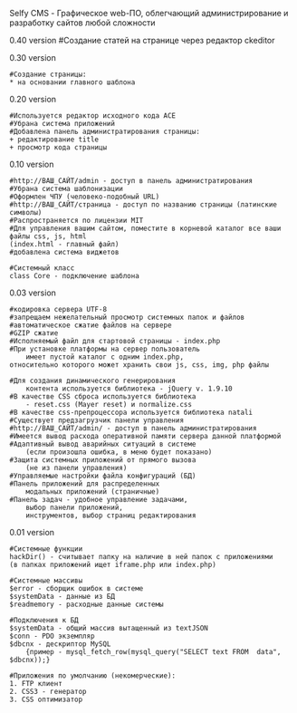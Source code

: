 Selfy CMS - Графическое web-ПО, облегчающий администрирование и разработку сайтов любой сложности

0.40 version
	#Создание статей на странице через редактор ckeditor

0.30 version

	#Создание страницы:
	* на основании главного шаблона
	
0.20 version

	#Используется редактор исходного кода ACE
	#Убрана система приложений
	#Добавлена панель администратирования страницы:
	+ редактирование title
	+ просмотр кода страницы

0.10 version	

	#http://ВАШ_САЙТ/admin - доступ в панель администратирования
	#Убрана система шаблонизации
	#Оформлен ЧПУ (человеко-подобный URL)
	#http://ВАШ_САЙТ/страница - доступ по названию страницы (латинские символы)
	#Распространяется по лицензии MIT
	#Для управления вашим сайтом, поместите в корневой каталог все ваши файлы css, js, html
	(index.html - главный файл)
	#добавлена система виджетов
	
	#Системный класс
	class Core - подключение шаблона
	
0.03 version

	#кодировка сервера UTF-8
	#запрещаем нежелательный просмотр системных папок и файлов
	#автоматическое сжатие файлов на сервере
	#GZIP сжатие
	#Исполняемый файл для стартовой страницы - index.php
	#При установке платформы на сервер пользователь
		имеет пустой каталог с одним index.php, 
	относительно которого может хранить свои js, css, img, php файлы

	#Для создания динамического генерирования
		контента используется библиотека - jQuery v. 1.9.10
	#В качестве CSS сброса используется библиотека
		- reset.css (Mayer reset) и normalize.css
	#В качестве css-препроцессора используется библиотека natali
	#Существует предзагрузчик панели управления
	#http://ВАШ_САЙТ/admin/ - доступ в панель администратирования
	#Имеется вывод расхода оперативной памяти сервера данной платформой
	#Адаптивный вывод аварийных ситуаций в системе
		(если произошла ошибка, в меню будет показано)
	#Защита системных приложений от прямого вызова 
		(не из панели управления)
	#Управляемые настройки файла конфигураций (БД)
	#Панель приложений для распределенных
		модальных приложений (страничные)
	#Панель задач - удобное управление задачами,
		выбор панели приложений,
		инструментов, выбор страниц редактирования

0.01 version

	#Системные функции
	hackDir() - считывает папку на наличие в ней папок с приложениями
	(в папках приложений ищет iframe.php или index.php)

	#Системные массивы
	$error - сборщик ошибок в системе
	$systemData - данные из БД
	$readmemory - расходные данные системы

	#Подключения к БД
	$systemData - общий массив вытащенный из textJSON
	$conn - PDO экземпляр
	$dbcnx - дескриптор MySQL 
		{пример - mysql_fetch_row(mysql_query("SELECT text FROM  data", $dbcnx));}
	
	#Приложения по умолчанию (некомерческие):
	1. FTP клиент
	2. CSS3 - генератор
	3. CSS оптимизатор
